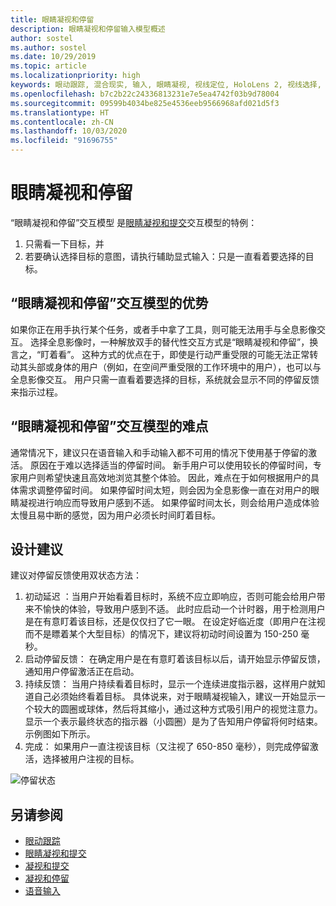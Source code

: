 ```yaml
---
title: 眼睛凝视和停留
description: 眼睛凝视和停留输入模型概述
author: sostel
ms.author: sostel
ms.date: 10/29/2019
ms.topic: article
ms.localizationpriority: high
keywords: 眼动跟踪, 混合现实, 输入, 眼睛凝视, 视线定位, HoloLens 2, 视线选择, 停留
ms.openlocfilehash: b7c2b22c24336813231e7e5ea4742f03b9d78004
ms.sourcegitcommit: 09599b4034be825e4536eeb9566968afd021d5f3
ms.translationtype: HT
ms.contentlocale: zh-CN
ms.lasthandoff: 10/03/2020
ms.locfileid: "91696755"
---
```

# <a name="eye-gaze-and-dwell"></a>眼睛凝视和停留

“眼睛凝视和停留”交互模型  是[眼睛凝视和提交](gaze-and-commit.md)交互模型的特例：
1. 只需看一下目标，并 
2. 若要确认选择目标的意图，请执行辅助显式输入：只是一直看着要选择的目标。 

## <a name="advantages-of-the-eye-gaze-and-dwell-interaction-model"></a>“眼睛凝视和停留”交互模型的优势 
如果你正在用手执行某个任务，或者手中拿了工具，则可能无法用手与全息影像交互。
选择全息影像时，一种解放双手的替代性交互方式是“眼睛凝视和停留”，换言之，“盯着看”。  这种方式的优点在于，即使是行动严重受限的可能无法正常转动其头部或身体的用户（例如，在空间严重受限的工作环境中的用户），也可以与全息影像交互。
用户只需一直看着要选择的目标，系统就会显示不同的停留反馈来指示过程。


## <a name="challenges-of-the-eye-gaze-and-dwell-interaction-model"></a>“眼睛凝视和停留”交互模型的难点
通常情况下，建议只在语音输入和手动输入都不可用的情况下使用基于停留的激活。 原因在于难以选择适当的停留时间。 新手用户可以使用较长的停留时间，专家用户则希望快速且高效地浏览其整个体验。 因此，难点在于如何根据用户的具体需求调整停留时间。
如果停留时间太短，则会因为全息影像一直在对用户的眼睛凝视进行响应而导致用户感到不适。 如果停留时间太长，则会给用户造成体验太慢且易中断的感觉，因为用户必须长时间盯着目标。

## <a name="design-recommendations"></a>设计建议
建议对停留反馈使用双状态方法：
1. 初动延迟  ：当用户开始看着目标时，系统不应立即响应，否则可能会给用户带来不愉快的体验，导致用户感到不适。 此时应启动一个计时器，用于检测用户是在有意盯着该目标，还是仅仅扫了它一眼。
在设定好临近度（即用户在注视而不是瞟着某个大型目标）的情况下，建议将初动时间设置为 150-250 毫秒。  
2. 启动停留反馈：  在确定用户是在有意盯着该目标以后，请开始显示停留反馈，通知用户停留激活正在启动。 
3. 持续反馈：  当用户持续看着目标时，显示一个连续进度指示器，这样用户就知道自己必须始终看着目标。 具体说来，对于眼睛凝视输入，建议一开始显示一个较大的圆圈或球体，然后将其缩小，通过这种方式吸引用户的视觉注意力。  显示一个表示最终状态的指示器（小圆圈）是为了告知用户停留将何时结束。 示例图如下所示。 
4. 完成：  如果用户一直注视该目标（又注视了 650-850 毫秒），则完成停留激活，选择被用户注视的目标。

![停留状态](images/eyes_dwellstate_recommendation.png)<br>

## <a name="see-also"></a>另请参阅
* [眼动跟踪](eye-tracking.md)
* [眼睛凝视和提交](gaze-and-commit-eyes.md)
* [凝视和提交](gaze-and-commit.md)
* [凝视和停留](gaze-and-dwell.md)
* [语音输入](../out-of-scope/voice-design.md)
